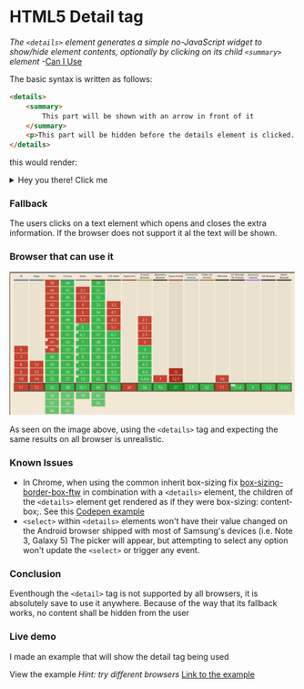 # HTML5 Detail tag

*The `<details>` element generates a simple no-JavaScript widget to show/hide element contents, optionally by clicking on its child `<summary>` element*
-[Can I Use](caniuse.com)

The basic syntax is written as follows:
```HTML
<details>
    <summary>
        This part will be shown with an arrow in front of it
    </summary>
    <p>This part will be hidden before the details element is clicked. Whenever details is clicked this will be shown. Details can also haven an open attribute, to be open as default</p>
</details>
```
this would render:
<details>
    <summary>
        Hey you there! Click me
    </summary>
    <p>Surprise</p>
</details>

### Fallback
The users clicks on a text element which opens and closes the extra information. If the browser does not support it al the text will be shown.

### Browser that can use it
![support](support.png)

As seen on the image above, using the `<details>` tag and expecting the same results on all browser is unrealistic.

### Known Issues
- In Chrome, when using the common inherit box-sizing fix [box-sizing-border-box-ftw](http://www.paulirish.com/2012/box-sizing-border-box-ftw/) in combination with a `<details>` element, the children of the `<details>` element get rendered as if they were box-sizing: content-box;. See this [Codepen example](http://codepen.io/jochemnabuurs/pen/yYzYqM)
- `<select>` within `<details>` elements won't have their value changed on the Android browser shipped with most of Samsung's devices (i.e. Note 3, Galaxy 5)
The picker will appear, but attempting to select any option won't update the `<select>` or trigger any event.

### Conclusion
Eventhough the `<detail>` tag is not supported by all browsers, it is absolutely save to use it anywhere. Because of the way that its fallback works, no content shall be hidden from the user

### Live demo
I made an example that will show the detail tag being used

View the example *Hint: try different browsers*
[Link to the example](https://eltongonc.github.io/browser-technology/feature_detection/detail-tag)
